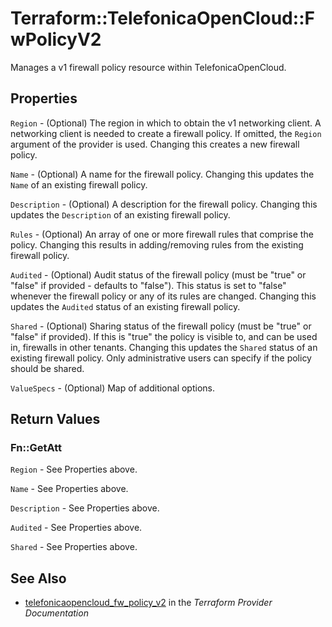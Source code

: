 # Terraform::TelefonicaOpenCloud::FwPolicyV2

Manages a v1 firewall policy resource within TelefonicaOpenCloud.

## Properties

`Region` - (Optional) The region in which to obtain the v1 networking client.
A networking client is needed to create a firewall policy. If omitted, the
`Region` argument of the provider is used. Changing this creates a new
firewall policy.

`Name` - (Optional) A name for the firewall policy. Changing this
updates the `Name` of an existing firewall policy.

`Description` - (Optional) A description for the firewall policy. Changing
this updates the `Description` of an existing firewall policy.

`Rules` - (Optional) An array of one or more firewall rules that comprise
the policy. Changing this results in adding/removing rules from the
existing firewall policy.

`Audited` - (Optional) Audit status of the firewall policy
(must be "true" or "false" if provided - defaults to "false").
This status is set to "false" whenever the firewall policy or any of its
rules are changed. Changing this updates the `Audited` status of an existing
firewall policy.

`Shared` - (Optional) Sharing status of the firewall policy (must be "true"
or "false" if provided). If this is "true" the policy is visible to, and
can be used in, firewalls in other tenants. Changing this updates the
`Shared` status of an existing firewall policy. Only administrative users
can specify if the policy should be shared.

`ValueSpecs` - (Optional) Map of additional options.


## Return Values

### Fn::GetAtt

`Region` - See Properties above.

`Name` - See Properties above.

`Description` - See Properties above.

`Audited` - See Properties above.

`Shared` - See Properties above.

## See Also

* [telefonicaopencloud_fw_policy_v2](https://www.terraform.io/docs/providers/telefonicaopencloud/r/fw_policy_v2.html) in the _Terraform Provider Documentation_